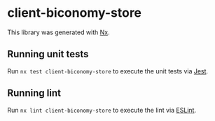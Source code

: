 # client-biconomy-store

This library was generated with [Nx](https://nx.dev).

## Running unit tests

Run `nx test client-biconomy-store` to execute the unit tests via [Jest](https://jestjs.io).

## Running lint

Run `nx lint client-biconomy-store` to execute the lint via [ESLint](https://eslint.org/).
